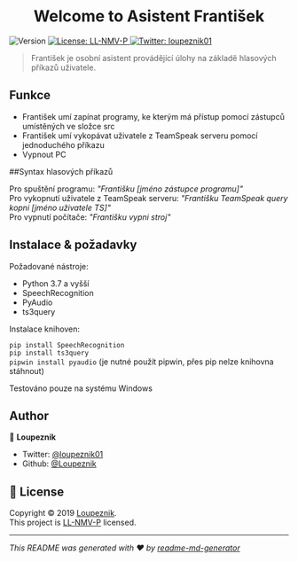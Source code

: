 <h1 align="center">Welcome to Asistent František</h1>
<p>
  <img alt="Version" src="https://img.shields.io/badge/version-1.2-blue.svg?cacheSeconds=2592000" />
  <a href="https://soosops.eu/licenses/llnmvp.pdf">
    <img alt="License: LL-NMV-P" src="https://img.shields.io/badge/license-LL--NMV--P-green" />
  </a>
  <a href="https://twitter.com/loupeznik01">
    <img alt="Twitter: loupeznik01" src="https://img.shields.io/twitter/follow/loupeznik01.svg?style=social" target="_blank" />
  </a>
</p>

> František je osobní asistent provádějící úlohy na základě hlasových příkazů uživatele. <br>

## Funkce

- František umí zapínat programy, ke kterým má přístup pomocí zástupců umístěných ve složce src
- František umí vykopávat uživatele z TeamSpeak serveru pomocí jednoduchého příkazu
- Vypnout PC

##Syntax hlasových příkazů

Pro spuštění programu: *"Františku [jméno zástupce programu]"* <br>
Pro vykopnutí uživatele z TeamSpeak serveru: *"Františku TeamSpeak query kopni [jméno uživatele TS]"* <br>
Pro vypnutí počítače: *"Františku vypni stroj"*

## Instalace & požadavky

Požadované nástroje:
- Python 3.7 a vyšší
- SpeechRecognition
- PyAudio
- ts3query

Instalace knihoven:

```pip install SpeechRecognition``` <br>
```pip install ts3query``` <br>
```pipwin install pyaudio``` (je nutné použít pipwin, přes pip nelze knihovna stáhnout) <br>

Testováno pouze na systému Windows

## Author

🧔 **Loupeznik**

* Twitter: [@loupeznik01](https://twitter.com/loupeznik01)
* Github: [@Loupeznik](https://github.com/Loupeznik)

## 📝 License

Copyright © 2019 [Loupeznik](https://github.com/Loupeznik).<br />
This project is [LL-NMV-P](https://soosops.eu/licenses/llnmvp.pdf) licensed.

***
_This README was generated with ❤️ by [readme-md-generator](https://github.com/kefranabg/readme-md-generator)_